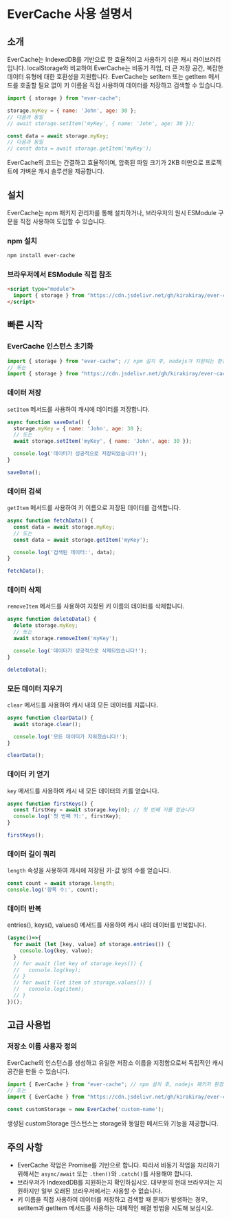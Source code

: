 # EverCache 사용 설명서

## 소개

EverCache는 IndexedDB를 기반으로 한 효율적이고 사용하기 쉬운 캐시 라이브러리입니다. localStorage와 비교하여 EverCache는 비동기 작업, 더 큰 저장 공간, 복잡한 데이터 유형에 대한 호환성을 지원합니다.
EverCache는 setItem 또는 getItem 메서드를 호출할 필요 없이 키 이름을 직접 사용하여 데이터를 저장하고 검색할 수 있습니다.

```javascript
import { storage } from "ever-cache";

storage.myKey = { name: 'John', age: 30 };
// 다음과 동일
// await storage.setItem('myKey', { name: 'John', age: 30 });

const data = await storage.myKey;
// 다음과 동일
// const data = await storage.getItem('myKey');
```

EverCache의 코드는 간결하고 효율적이며, 압축된 파일 크기가 2KB 미만으로 프로젝트에 가벼운 캐시 솔루션을 제공합니다.

## 설치

EverCache는 npm 패키지 관리자를 통해 설치하거나, 브라우저의 원시 ESModule 구문을 직접 사용하여 도입할 수 있습니다.

### npm 설치

```bash
npm install ever-cache
```

### 브라우저에서 ESModule 직접 참조

```html
<script type="module">
  import { storage } from "https://cdn.jsdelivr.net/gh/kirakiray/ever-cache/src/main.min.js";
</script>
```

## 빠른 시작

### EverCache 인스턴스 초기화

```javascript
import { storage } from "ever-cache"; // npm 설치 후, nodejs가 지원되는 환경에서 웹 프로젝트에 사용
// 또는
import { storage } from "https://cdn.jsdelivr.net/gh/kirakiray/ever-cache/src/main.min.js";  // 브라우저의 ESModule 기능 사용
```

### 데이터 저장

`setItem` 메서드를 사용하여 캐시에 데이터를 저장합니다.

```javascript
async function saveData() {
  storage.myKey = { name: 'John', age: 30 };
  // 또는
  await storage.setItem('myKey', { name: 'John', age: 30 });

  console.log('데이터가 성공적으로 저장되었습니다!');
}

saveData();
```

### 데이터 검색

`getItem` 메서드를 사용하여 키 이름으로 저장된 데이터를 검색합니다.

```javascript
async function fetchData() {
  const data = await storage.myKey;
  // 또는
  const data = await storage.getItem('myKey');

  console.log('검색된 데이터:', data);
}

fetchData();
```

### 데이터 삭제

`removeItem` 메서드를 사용하여 지정된 키 이름의 데이터를 삭제합니다.

```javascript
async function deleteData() {
  delete storage.myKey;
  // 또는
  await storage.removeItem('myKey');

  console.log('데이터가 성공적으로 삭제되었습니다!');
}

deleteData();
```

### 모든 데이터 지우기

`clear` 메서드를 사용하여 캐시 내의 모든 데이터를 지웁니다.

```javascript
async function clearData() {
  await storage.clear();

  console.log('모든 데이터가 지워졌습니다!');
}

clearData();
```

### 데이터 키 얻기

`key` 메서드를 사용하여 캐시 내 모든 데이터의 키를 얻습니다.

```javascript
async function firstKeys() {
  const firstKey = await storage.key(0); // 첫 번째 키를 얻습니다
  console.log('첫 번째 키:', firstKey);
}

firstKeys();
```

### 데이터 길이 쿼리

`length` 속성을 사용하여 캐시에 저장된 키-값 쌍의 수를 얻습니다.

```javascript
const count = await storage.length;
console.log('항목 수:', count);
```

### 데이터 반복

entries(), keys(), values() 메서드를 사용하여 캐시 내의 데이터를 반복합니다.

```javascript
(async()=>{
  for await (let [key, value] of storage.entries()) {
    console.log(key, value);
  }
  // for await (let key of storage.keys()) {
  //   console.log(key);
  // }
  // for await (let item of storage.values()) {
  //   console.log(item);
  // }
})();
```

## 고급 사용법

### 저장소 이름 사용자 정의

EverCache의 인스턴스를 생성하고 유일한 저장소 이름을 지정함으로써 독립적인 캐시 공간을 만들 수 있습니다.

```javascript
import { EverCache } from "ever-cache"; // npm 설치 후, nodejs 패키저 환경에서 사용
// 또는
import { EverCache } from "https://cdn.jsdelivr.net/gh/kirakiray/ever-cache/src/main.min.js";  // 브라우저의 원시 ESModule 사용

const customStorage = new EverCache('custom-name');
```

생성된 customStorage 인스턴스는 storage와 동일한 메서드와 기능을 제공합니다.

## 주의 사항

- EverCache 작업은 Promise를 기반으로 합니다. 따라서 비동기 작업을 처리하기 위해서는 `async/await` 또는 `.then()`와 `.catch()`를 사용해야 합니다.
- 브라우저가 IndexedDB를 지원하는지 확인하십시오. 대부분의 현대 브라우저는 지원하지만 일부 오래된 브라우저에서는 사용할 수 없습니다.
- 키 이름을 직접 사용하여 데이터를 저장하고 검색할 때 문제가 발생하는 경우, setItem과 getItem 메서드를 사용하는 대체적인 해결 방법을 시도해 보십시오.